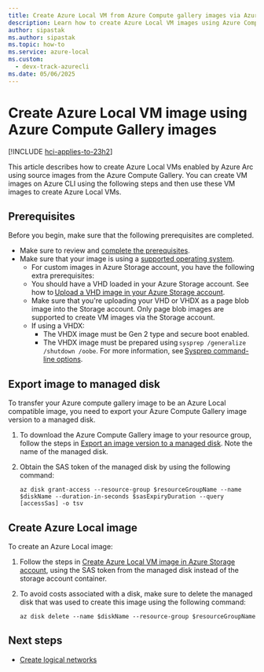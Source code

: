```yaml
---
title: Create Azure Local VM from Azure Compute gallery images via Azure CLI
description: Learn how to create Azure Local VM images using Azure Compute gallery images.
author: sipastak
ms.author: sipastak
ms.topic: how-to
ms.service: azure-local
ms.custom:
  - devx-track-azurecli
ms.date: 05/06/2025
---
```


# Create Azure Local VM image using Azure Compute Gallery images

[!INCLUDE [hci-applies-to-23h2](../includes/hci-applies-to-23h2.md)]

This article describes how to create Azure Local VMs enabled by Azure Arc using source images from the Azure Compute Gallery. You can create VM images on Azure CLI using the following steps and then use these VM images to create Azure Local VMs.

## Prerequisites

Before you begin, make sure that the following prerequisites are completed.

- Make sure to review and [complete the prerequisites](./azure-arc-vm-management-prerequisites.md).
- Make sure that your image is using a [supported operating system](/azure/azure-arc/servers/prerequisites#supported-operating-systems).
    - For custom images in Azure Storage account, you have the following extra prerequisites:
    - You should have a VHD loaded in your Azure Storage account. See how to [Upload a VHD image in your Azure Storage account](/azure/databox-online/azure-stack-edge-gpu-create-virtual-machine-image#copy-vhd-to-storage-account-using-azcopy).
    - Make sure that you're uploading your VHD or VHDX as a page blob image into the Storage account. Only page blob images are supported to create VM images via the Storage account.
    - If using a VHDX:
        - The VHDX image must be Gen 2 type and secure boot enabled.
        - The VHDX image must be prepared using `sysprep /generalize /shutdown /oobe`. For more information, see [Sysprep command-line options](/windows-hardware/manufacture/desktop/sysprep-command-line-options).

## Export image to managed disk

To transfer your Azure compute gallery image to be an Azure Local compatible image, you need to export your Azure Compute Gallery image version to a managed disk.

1. To download the Azure Compute Gallery image to your resource group, follow the steps in [Export an image version to a managed disk](/azure/virtual-machines/managed-disk-from-image-version). Note the name of the managed disk.  

1. Obtain the SAS token of the managed disk by using the following command:

    ```azurecli
    az disk grant-access --resource-group $resourceGroupName --name $diskName --duration-in-seconds $sasExpiryDuration --query [accessSas] -o tsv
    ```

## Create Azure Local image

To create an Azure Local image:

1. Follow the steps in [Create Azure Local VM image in Azure Storage account](virtual-machine-image-storage-account.md#set-some-parameters), using the SAS token from the managed disk instead of the storage account container.

1. To avoid costs associated with a disk, make sure to delete the managed disk that was used to create this image using the following command:

    ```azurecli
    az disk delete --name $diskName --resource-group $resourceGroupName
    ```

## Next steps

- [Create logical networks](./create-virtual-networks.md)
